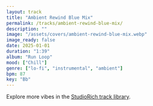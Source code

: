 ```yaml
---
layout: track
title: "Ambient Rewind Blue Mix"
permalink: /tracks/ambient-rewind-blue-mix/
description: ""
image: "/assets/covers/ambient-rewind-blue-mix.webp"
image_ready: false
date: 2025-01-01
duration: "1:39"
album: "Run Loop"
mood: ["Chill"]
genre: ["lo-fi", "instrumental", "ambient"]
bpm: 87
key: "Bb"
---
```


Explore more vibes in the [StudioRich track library](/tracks/).

